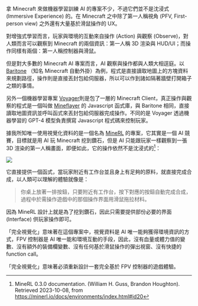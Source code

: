 拿 Minecraft 來做機器學習訓練 AI 的專案不少，不過它們並不是沈浸式 (Immersive Experience) 的。在 Minecraft 之中除了第一人稱視角 (PFV, First-person view) 之外還有大量基於滑鼠操作的 UX。

對增強式學習而言，玩家與環境的互動來自操作 (Action) 與觀察 (Observe)，對人類而言可以觀察到 Minecraft 的兩個資訊：第一人稱 3D 渲染與 HUD/UI；而操作同樣有兩個：第一人稱控制器與滑鼠。

但是對大多數的 Minecraft AI 專案而言，AI 觀察與操作都與人類大相逕庭。以 [Baritone](https://github.com/cabaletta/baritone) （知名 Minecraft 自動外掛）為例，程式是直接讀取地圖上的方塊資料來規劃路徑，操作則是直接丟封包給伺服器，所以可以作到諸如隔著牆壁打開箱子之類的事情。

另外一個機器學習專案 [Voyager](https://github.com/MineDojo/Voyager)則是包了一層的 Minecraft Client，真正操作與觀察的程式是一個叫做 [Mineflayer](https://github.com/PrismarineJS/mineflayer) 的 Javascript 函式庫，與 Baritone 相同，直接讀取地圖資訊並呼叫函式來丟封包給伺服器完成操作。不同的是 Voyager 透過機器學習的 GPT-4 模型負責撰寫 Javascript 程式碼來控制玩家。

據我所知唯一使用視覺化資料的是一個名為 [MineRL](https://minerl.io/) 的專案，它其實是一個 AI 競賽，目標就是用 AI 玩 Minecraft 挖到鑽石，但是 AI 只能跟玩家一樣觀察到一張 3D 渲染的第一人稱畫面，即便如此，它的操作依然不是沈浸式的[^minerl-api]：

![](#03_minerl-action.webp)

它直接提供一個函式，當玩家附近有工作台並且身上有足夠的原料，就直接完成合成，以人類可以理解的體驗就像是：
> 你桌上放著一排按鈕，只要附近有工作台，按下對應的按鈕自動完成合成，過程中於需操作遊戲中的那個操作界面用滑鼠拖拉材料。

因為 MineRL 設計上就是為了挖到鑽石，因此只需要提供部份必要的界面 (Interface) 供玩家操作即可。

「完全視覺化」意味著在這個專案中，視覺資料是 AI 唯一能夠獲得環境資訊的方式，FPV 控制器是 AI 唯一能和環境互動的手段，因此，沒有血量或體力值的變數、沒有額外的裝備欄變數、沒有任何基於滑鼠操作的彈出視窗、沒有快捷的 function call。

「完全視覺化」意味著必須重新設計一套完全基於 FPV 控制器的遊戲體驗。

[^minerl-api]: MineRL 0.3.0 documentation. (William H. Guss, Brandon Houghton). Retrieved 2023-10-08, from https://minerl.io/docs/environments/index.html#id20